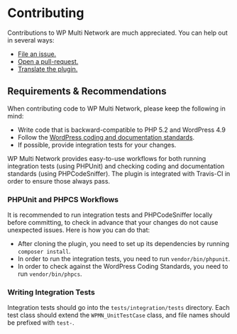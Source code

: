 # Contributing

Contributions to WP Multi Network are much appreciated. You can help out in several ways:

* [File an issue.](https://github.com/stuttter/wp-multi-network/issues/new)
* [Open a pull-request.](https://github.com/stuttter/wp-multi-network/compare)
* [Translate the plugin.](https://translate.wordpress.org/projects/wp-plugins/wp-multi-network)

## Requirements & Recommendations

When contributing code to WP Multi Network, please keep the following in mind:

* Write code that is backward-compatible to PHP 5.2 and WordPress 4.9
* Follow the [WordPress coding and documentation standards](https://make.wordpress.org/core/handbook/best-practices/coding-standards/).
* If possible, provide integration tests for your changes.

WP Multi Network provides easy-to-use workflows for both running integration tests (using PHPUnit) and checking coding and documentation standards (using PHPCodeSniffer). The plugin is integrated with Travis-CI in order to ensure those always pass.

### PHPUnit and PHPCS Workflows

It is recommended to run integration tests and PHPCodeSniffer locally before committing, to check in advance that your changes do not cause unexpected issues. Here is how you can do that:

* After cloning the plugin, you need to set up its dependencies by running `composer install`.
* In order to run the integration tests, you need to run `vendor/bin/phpunit`.
* In order to check against the WordPress Coding Standards, you need to run `vendor/bin/phpcs`.

### Writing Integration Tests

Integration tests should go into the `tests/integration/tests` directory. Each test class should extend the `WPMN_UnitTestCase` class, and file names should be prefixed with `test-`.
